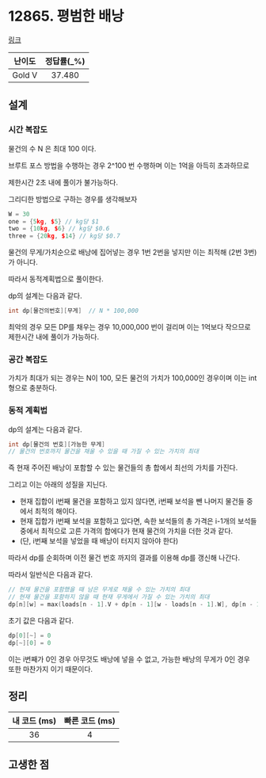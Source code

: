 # 12865. 평범한 배낭

[링크](https://www.acmicpc.net/problem/12865)

| 난이도 | 정답률(\_%) |
| :----: | :---------: |
| Gold V |   37.480    |

## 설계

### 시간 복잡도

물건의 수 N 은 최대 100 이다.

브루트 포스 방법을 수행하는 경우 2^100 번 수행하며 이는 1억을 아득히 초과하므로

제한시간 2초 내에 풀이가 불가능하다.

그리디한 방법으로 구하는 경우를 생각해보자

```cpp
W = 30
one = {5kg, $5} // kg당 $1
two = {10kg, $6} // kg당 $0.6
three = {20kg, $14} // kg당 $0.7
```

물건의 무게/가치순으로 배낭에 집어넣는 경우 1번 2번을 넣지만 이는 최적해 (2번 3번)가 아니다.

따라서 동적계획법으로 풀이한다.

dp의 설계는 다음과 같다.

```cpp
int dp[물건의번호][무게]  // N * 100,000
```

최악의 경우 모든 DP를 채우는 경우 10,000,000‬ 번이 걸리며 이는 1억보다 작으므로 제한시간 내에 풀이가 가능하다.

### 공간 복잡도

가치가 최대가 되는 경우는 N이 100, 모든 물건의 가치가 100,000인 경우이며
이는 int형으로 충분하다.

### 동적 계획법

dp의 설계는 다음과 같다.

```cpp
int dp[물건의 번호][가능한 무게]
// 물건의 번호까지 물건을 채울 수 있을 때 가질 수 있는 가치의 최대
```

즉 현재 주어진 배낭이 포함할 수 있는 물건들의 총 합에서 최선의 가치를 가진다.

그리고 이는 아래의 성질을 지닌다.

- 현재 집합이 i번째 물건을 포함하고 있지 않다면, i번째 보석을 뺀 나머지 물건들 중에서 최적의 해이다.
- 현재 집합가 i번째 보석을 포함하고 있다면, 속한 보석들의 총 가격은 i-1개의 보석들 중에서 최적으로 고른 가격의 합에다가 현재 물건의 가치을 더한 것과 같다.
- (단, i번째 보석을 넣었을 때 배낭이 터지지 않아야 한다)

따라서 dp를 순회하며 이전 물건 번호 까지의 결과를 이용해 dp를 갱신해 나간다.

따라서 일반식은 다음과 같다.

```cpp
// 현재 물건을 포함했을 때 남은 무게로 채울 수 있는 가치의 최대
// 현재 물건을 포함하지 않을 때 현재 무게에서 가질 수 있는 가치의 최대
dp[n][w] = max(loads[n - 1].V + dp[n - 1][w - loads[n - 1].W], dp[n - 1][w]);
```

초기 값은 다음과 같다.

```cpp
dp[0][~] = 0
dp[~][0] = 0
```

이는 i번째가 0인 경우 아무것도 배낭에 넣을 수 없고, 가능한 배낭의 무게가 0인 경우 또한 마찬가지 이기 때문이다.

## 정리

| 내 코드 (ms) | 빠른 코드 (ms) |
| :----------: | :------------: |
|      36      |       4        |

## 고생한 점
